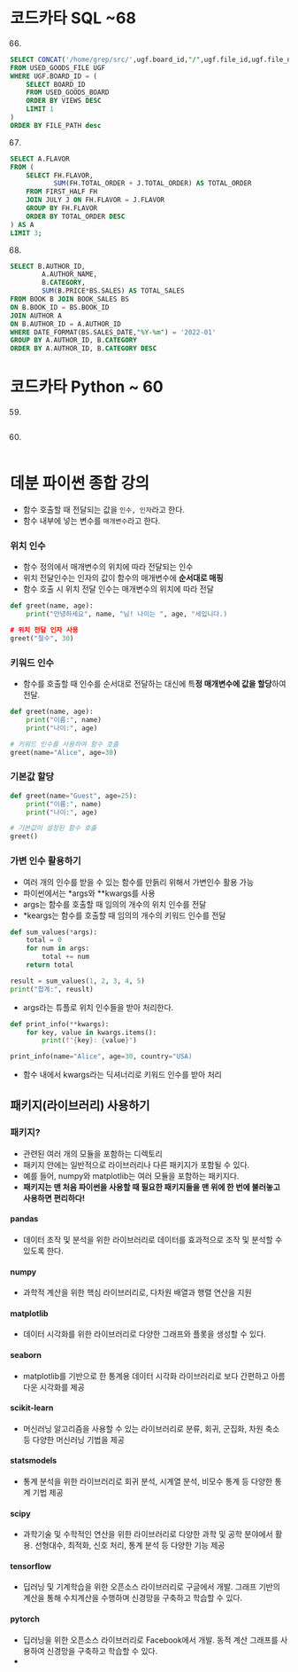 # 코드카타 SQL ~68

66.
```sql
SELECT CONCAT('/home/grep/src/',ugf.board_id,"/",ugf.file_id,ugf.file_name,ugf.file_ext) as file_path
FROM USED_GOODS_FILE UGF
WHERE UGF.BOARD_ID = (
    SELECT BOARD_ID
    FROM USED_GOODS_BOARD
    ORDER BY VIEWS DESC
    LIMIT 1
) 
ORDER BY FILE_PATH desc
```

67.
```sql
SELECT A.FLAVOR
FROM (
    SELECT FH.FLAVOR,
           SUM(FH.TOTAL_ORDER + J.TOTAL_ORDER) AS TOTAL_ORDER
    FROM FIRST_HALF FH
    JOIN JULY J ON FH.FLAVOR = J.FLAVOR
    GROUP BY FH.FLAVOR
    ORDER BY TOTAL_ORDER DESC
) AS A
LIMIT 3;

```

68.
```sql
SELECT B.AUTHOR_ID,
        A.AUTHOR_NAME,
        B.CATEGORY,
        SUM(B.PRICE*BS.SALES) AS TOTAL_SALES
FROM BOOK B JOIN BOOK_SALES BS 
ON B.BOOK_ID = BS.BOOK_ID
JOIN AUTHOR A 
ON B.AUTHOR_ID = A.AUTHOR_ID
WHERE DATE_FORMAT(BS.SALES_DATE,"%Y-%m") = '2022-01'
GROUP BY A.AUTHOR_ID, B.CATEGORY
ORDER BY A.AUTHOR_ID, B.CATEGORY DESC
```


# 코드카타 Python ~ 60

59.
```python

```

60.
```python

```

# 데분 파이썬 종합 강의
- 함수 호출할 때 전달되는 값을 `인수, 인자`라고 한다.
- 함수 내부에 넣는 변수를 `매개변수`라고 한다.
### 위치 인수
- 함수 정의에서 매개변수의 위치에 따라 전달되는 인수
- 위치 전달인수는 인자의 값이 함수의 매개변수에 **순서대로 매핑**
- 함수 호출 시 위치 전달 인수는 매개변수의 위치에 따라 전달
```python
def greet(name, age):
    print("안녕하세요", name, "님! 나이는 ", age, "세입니다.)

# 위치 전달 인자 사용
greet("철수", 30)
```
### 키워드 인수
- 함수를 호출할 때 인수를 순서대로 전달하는 대신에 특**정 매개변수에 값을 할당**하여 전달. 
```python
def greet(name, age):
    print("이름:", name)
    print("나이:", age)

# 키워드 인수를 사용하여 함수 호출
greet(name="Alice", age=30)
```
### 기본값 할당
```python
def greet(name="Guest", age=25):
    print("이름:", name)
    print("나이:", age)

# 기본값이 설정된 함수 호춣
greet()
```
### 가변 인수 활용하기
- 여러 개의 인수를 받을 수 있는 함수를 만듥리 위해서 가변인수 활용 가능
- 파이썬에서는 *args와 **kwargs를 사용
- args는 함수를 호출할 때 임의의 개수의 위치 인수를 전달
- *keargs는  함수를 호출할 때 임의의 개수의 키워드 인수를 전달
```python
def sum_values(*args):
    total = 0
    for num in args:
        total += num
    return total

result = sum_values(1, 2, 3, 4, 5)
print("합계:", reuslt)
```
  - args라는 튜플로 위치 인수들을 받아 처리한다.

```python
def print_info(**kwargs):
    for key, value in kwargs.items():
        print(f"{key}: {value}")

print_info(name="Alice", age=30, country="USA)
```
  - 함수 내에서 kwargs라는 딕셔너리로 키워드 인수를 받아 처리
  

## 패키지(라이브러리) 사용하기
### 패키지?
- 관련된 여러 개의 모듈을 포함하는 디렉토리
- 패키지 안에는 일반적으로 라이브러리나 다른 패키지가 포함될 수 있다.
- 예를 들어, numpy와 matplotlib는 여러 모듈을 포함하는 패키지다.
- **패키지는 맨 처음 파이썬을 사용할 때 필요한 패키지들을 맨 위에 한 번에 불러놓고 사용하면 편리하다!**
#### pandas
- 데이터 조작 및 분석을 위한 라이브러리로 데이터를 효과적으로 조작 및 분석할 수 있도록 한다.
#### numpy
- 과학적 계산을 위한 핵심 라이브러리로, 다차원 배열과 행렬 연산을 지원
#### matplotlib
- 데이터 시각화를 위한 라이브러리로 다양한 그래프와 플롯을 생성할 수 있다.
#### seaborn
- matplotlib를 기반으로 한 통계용 데이터 시각화 라이브러리로 보다 간편하고 아름다운 시각화를 제공 
#### scikit-learn
- 머신러닝 알고리즘을 사용할 수 있는 라이브러리로 분류, 회귀, 군집화, 차원 축소 등 다양한 머신러닝 기법을 제공
#### statsmodels
- 통계 분석을 위한 라이브러리로 회귀 분석, 시계열 분석, 비모수 통계 등 다양한 통계 기법 제공
#### scipy
- 과학기술 및 수학적인 연산을 위한 라이브러리로 다양한 과학 및 공학 분야에서 활용. 선형대수, 최적화, 신호 처리, 통계 분석 등 다양한 기능 제공
#### tensorflow
- 딥러닝 및 기계학습을 위한 오픈소스 라이브러리로 구글에서 개발. 그래프 기반의 계산을 통해 수치계산을 수행하며 신경망을 구축하고 학습할 수 있다.
#### pytorch
- 딥러닝을 위한 오픈소스 라이브러리로 Facebook에서 개발. 동적 계산 그래프를 사용하여 신경망을 구축하고 학습할 수 있다.
- 